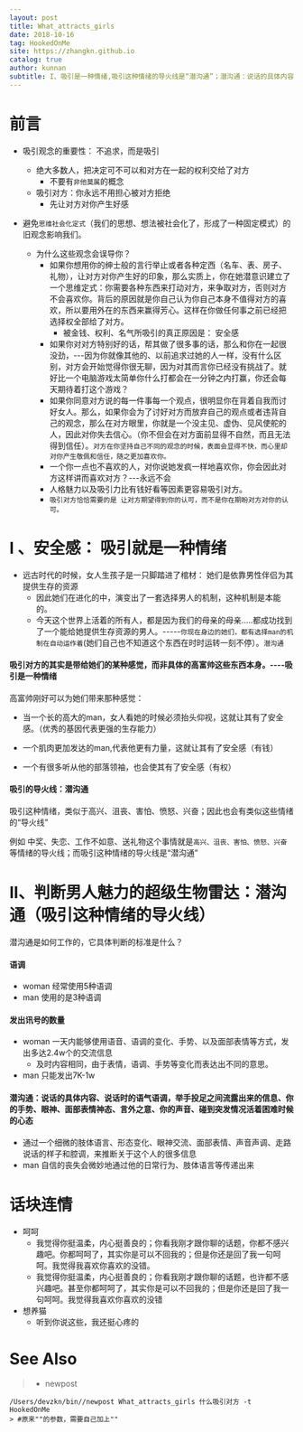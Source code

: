 ```yaml
---
layout: post
title: What_attracts_girls
date: 2018-10-16
tag: HookedOnMe
site: https://zhangkn.github.io
catalog: true
author: kunnan
subtitle: I、吸引是一种情绪,吸引这种情绪的导火线是“潜沟通”；潜沟通：说话的具体内容、说话时的语气语调，举手投足之间流露出来的信息、你的手势、眼神、面部表情神态、言外之意、你的声音、碰到突发情况活着困难时候的心态
---
```




# 前言



* 吸引观念的重要性： 不追求，而是吸引

  * 绝大多数人，把决定可不可以和对方在一起的权利交给了对方
    * 不要有`非他莫属`的概念
  * 吸引对方：你永远不用担心被对方拒绝
    * 先让对方对你产生好感

* 避免`思维社会化定式`（我们的思想、想法被社会化了，形成了一种固定模式）的旧观念影响我们。

  * 为什么这些观念会误导你？
    * 如果你想用你的绅士般的言行举止或者各种定西（名车、表、房子、礼物），让对方对你产生好的印象，那么实质上，你在她潜意识建立了一个思维定式：你需要各种东西来打动对方，来争取对方，否则对方不会喜欢你。背后的原因就是你自己认为你自己本身不值得对方的喜欢，所以要用外在的东西来赢得芳心。这样在你做任何事之前已经把选择权全部给了对方。
      * 被金钱、权利、名气所吸引的真正原因是： 安全感
    * 如果你对对方特别好的话，帮其做了很多事的话，那么和你在一起很没劲，---因为你就像其他的、以前追求过她的人一样，没有什么区别，对方会开始觉得你很无聊，因为对其而言你已经没有挑战了。就好比一个电脑游戏太简单你什么打都会在一分钟之内打赢，你还会每天期待着打这个游戏？
    * 如果你同意对方说的每一件事每一个观点，很明显你在背着自我而讨好女人。那么，如果你会为了讨好对方而放弃自己的观点或者违背自己的观念，那么在对方眼里，你就是一个没主见、虚伪、见风使舵的人，因此对你失去信心。（你不但会在对方面前显得不自然，而且无法得到信任）。`对方在你坚持自己不同的观念的时候，表面会显得不快，而心里却对你产生敬佩和信任，随之更加喜欢你。`
    * 一个你一点也不喜欢的人，对你说她发疯一样地喜欢你，你会因此对方这样讲而喜欢对方？---永远不会
    * 人格魅力以及吸引力比有钱好看等因素更容易吸引对方。
    * `吸引对方恰恰需要的是 让对方期望得到你的认可，而不是你在期盼对方对你的认可。`




# I 、安全感： 吸引就是一种情绪





* 远古时代的时候，女人生孩子是一只脚踏进了棺材： 她们是依靠男性伴侣为其提供生存的资源
  * 因此她们在进化的中，演变出了一套选择男人的机制，这种机制是本能的。
  * 今天这个世界上活着的所有人，都是因为我们的母亲的母亲.....都成功找到了一个能给她提供生存资源的男人。-----`你现在身边的她们，都有选择man的机制在自动运作着`(她们自己也不知道这个东西在时时运转一刻不停）。`潜沟通`



#### 吸引对方的其实是带给她们的某种感觉，而非具体的高富帅这些东西本身。----吸引是一种情绪



高富帅刚好可以为她们带来那种感觉：

* 当一个长的高大的man，女人看她的时候必须抬头仰视，这就让其有了安全感。（优秀的基因代表更强的生存能力）

* 一个肌肉更加发达的man,代表他更有力量，这就让其有了安全感（有钱）

* 一个有很多听从他的部落领袖，也会使其有了安全感（有权）




#### 吸引的导火线：潜沟通





吸引这种情绪，类似于高兴、沮丧、害怕、愤怒、兴奋；因此也会有类似这些情绪的“导火线”



例如 中奖、失恋、工作不如意、送礼物这个事情就是`高兴、沮丧、害怕、愤怒、兴奋`等情绪的导火线；而吸引这种情绪的导火线是“潜沟通”



# II、判断男人魅力的超级生物雷达：潜沟通（吸引这种情绪的导火线）

潜沟通是如何工作的，它具体判断的标准是什么？



#### 语调

* woman 经常使用5种语调
* man 使用的是3种语调

#### 发出讯号的数量



* woman 一天内能够使用语音、语调的变化、手势、以及面部表情等方式，发出多达2.4w个的交流信息
  * 及时内容相同，由于表情，语调、手势等变化而表达出不同的意思。
* man 只能发出7K-1w



#### 潜沟通：说话的具体内容、说话时的语气语调，举手投足之间流露出来的信息、你的手势、眼神、面部表情神态、言外之意、你的声音、碰到突发情况活着困难时候的心态



* 通过一个细微的肢体语言、形态变化、眼神交流、面部表情、声音声调、走路说话的样子和腔调，来推断关于这个人的很多信息
* man 自信的丧失会微妙地通过他的日常行为、肢体语言等传递出来







# 话块连情



* 呵呵
  * 我觉得你挺温柔，内心挺善良的；你看我刚才跟你聊的话题，你都不感兴趣吧。你都呵呵了，其实你是可以不回我的；但是你还是回了我一句呵呵。我觉得我喜欢你喜欢的没错。
  * 我觉得你挺温柔，内心挺善良的；你看我刚才跟你聊的话题，也许都不感兴趣吧。甚至你都呵呵了，其实你是可以不回我的；但是你还是回了我一句呵呵。我觉得我喜欢你喜欢的没错
* 想养猫
  * 听到你说这些，我还挺心疼的



# See Also 

>* newpost 
>
```
/Users/devzkn/bin//newpost What_attracts_girls 什么吸引对方 -t HookedOnMe
> #原来""的参数，需要自己加上""
```

